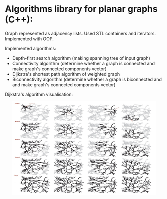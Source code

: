# Algorithms library for planar graphs (C++):

Graph represented as adjacency lists. Used STL containers and iterators. Implemented with OOP.

Implemented algorithms:
 - Depth-first search algorithm (making spanning tree of input graph)
 - Connectivity algorithm (determine whether a graph is connected and make graph's connected components vector)
 - Dijkstra's shortest path algorithm of weighted graph
 - Biconnectivity algorithm (determine whether a graph is biconnected and and make graph's connected components vector)
 
Dijkstra's algorithm visualisation:
<p align="center">
  <img width="460" height="300" src="https://github.com/AraKhachatryan/Graph-Algorithms/blob/master/images/Dijkstra.jpg">
</p>

